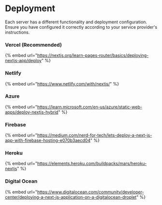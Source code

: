 # Deployment

Each server has a different functionality and deployment configuration. Ensure you have configured it correctly according to your service provider's instructions.

### **Vercel (Recommended)**

{% embed url="https://nextjs.org/learn-pages-router/basics/deploying-nextjs-app/deploy" %}

### **Netlify**

{% embed url="https://www.netlify.com/with/nextjs/" %}

### **Azure**

{% embed url="https://learn.microsoft.com/en-us/azure/static-web-apps/deploy-nextjs-hybrid" %}

### **Firebase**

{% embed url="https://medium.com/nerd-for-tech/lets-deploy-a-next-js-app-with-firebase-hosting-e070b3aecd04" %}

### Heroku

{% embed url="https://elements.heroku.com/buildpacks/mars/heroku-nextjs" %}

### Digital Ocean

{% embed url="https://www.digitalocean.com/community/developer-center/deploying-a-next-js-application-on-a-digitalocean-droplet" %}


